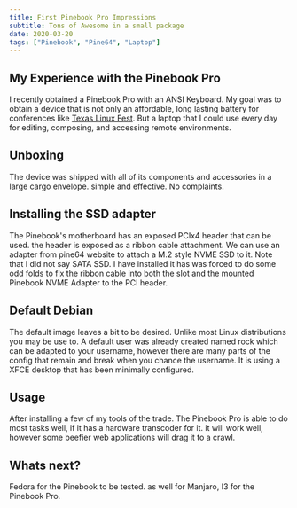 ```yaml
---
title: First Pinebook Pro Impressions
subtitle: Tons of Awesome in a small package
date: 2020-03-20
tags: ["Pinebook", "Pine64", "Laptop"]
---
```


## My Experience with the Pinebook Pro

I recently obtained a Pinebook Pro with an ANSI Keyboard. My goal was to obtain a device that is not only an affordable, long lasting battery for conferences like [Texas Linux Fest](https://texaslinuxfest.org). But a laptop that I could use every day for editing, composing, and accessing remote environments.

## Unboxing

The device was shipped with all of its components and accessories in a large cargo envelope. simple and effective. No complaints.


## Installing the SSD adapter

The Pinebook's motherboard has an exposed PCIx4 header that can be used. the header is exposed as a ribbon cable attachment. We can use an adapter from pine64 website to attach a M.2 style NVME SSD to it. Note that I did not say SATA SSD. I have installed it has was forced to do some odd folds to fix the ribbon cable into both the slot and the mounted Pinebook NVME Adapter to the PCI header.

## Default Debian 

The default image leaves a bit to be desired. Unlike most Linux distributions you may be use to. A default user was already created named rock which can be adapted to your username, however there are many parts of the config that remain and break when you chance the username. It is using a XFCE desktop that has been minimally configured.

## Usage 

After installing a few of my tools of the trade. The Pinebook Pro is able to do most tasks well, if it has a hardware transcoder for it. it will work well, however some beefier web applications will drag it to a crawl.


## Whats next?

Fedora for the Pinebook to be tested. as well for Manjaro, I3 for the Pinebook Pro.
